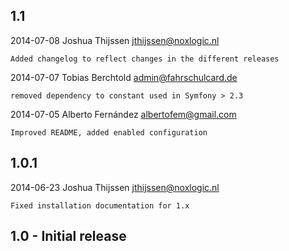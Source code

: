 ## 1.1
2014-07-08  Joshua Thijssen  <jthijssen@noxlogic.nl>

	Added changelog to reflect changes in the different releases

2014-07-07  Tobias Berchtold  <admin@fahrschulcard.de>

	removed dependency to constant used in Symfony > 2.3

2014-07-05  Alberto Fernández  <albertofem@gmail.com>

	Improved README, added enabled configuration


## 1.0.1
2014-06-23  Joshua Thijssen  <jthijssen@noxlogic.nl>

	Fixed installation documentation for 1.x


## 1.0 - Initial release
